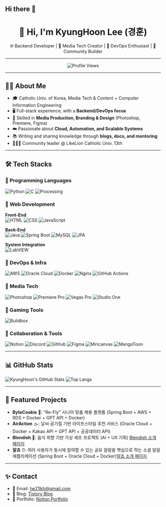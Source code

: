 ## Hi there 👋

<!--
**KyungHoon03/KyungHoon03** is a ✨ _special_ ✨ repository because its `README.md` (this file) appears on your GitHub profile.

-->
<div align="center">
  
  # 👋 Hi, I'm **KyungHoon Lee (경훈)**
  🌐 Backend Developer | 🎨 Media Tech Creator | 🚀 DevOps Enthusiast | 📢 Community Builder
  
  ---
  
  ![Profile Views](https://komarev.com/ghpvc/?username=KyungHoon03&color=blueviolet&style=flat-square)

</div>

---

## 🧑‍💻 About Me
- 🎓 Catholic Univ. of Korea, Media Tech & Content + Computer Information Engineering  
- 🖥️ Full-stack experience, with a **Backend/DevOps focus**  
- 🎨 Skilled in **Media Production, Branding & Design** (Photoshop, Premiere, Figma)  
- ☁️ Passionate about **Cloud, Automation, and Scalable Systems**  
- 📚 Writing and sharing knowledge through **blogs, docs, and mentoring**  
- 🧑‍🤝‍🧑 Community leader @ LikeLion Catholic Univ. 13th  

---

## 🛠️ Tech Stacks

### 🔹 Programming Languages
![Python](https://img.shields.io/badge/Python-3776AB?style=for-the-badge&logo=python&logoColor=white)
![C](https://img.shields.io/badge/C-A8B9CC?style=for-the-badge&logo=c&logoColor=white)
![Processing](https://img.shields.io/badge/Processing-006699?style=for-the-badge&logo=processing-foundation&logoColor=white)

### 🔹 Web Development
**Front-End**  
![HTML](https://img.shields.io/badge/HTML5-E34F26?style=for-the-badge&logo=html5&logoColor=white)
![CSS](https://img.shields.io/badge/CSS3-1572B6?style=for-the-badge&logo=css3&logoColor=white)
![JavaScript](https://img.shields.io/badge/JavaScript-F7DF1E?style=for-the-badge&logo=javascript&logoColor=black)

**Back-End**  
![Java](https://img.shields.io/badge/Java-007396?style=for-the-badge&logo=openjdk&logoColor=white)
![Spring Boot](https://img.shields.io/badge/SpringBoot-6DB33F?style=for-the-badge&logo=springboot&logoColor=white)
![MySQL](https://img.shields.io/badge/MySQL-4479A1?style=for-the-badge&logo=mysql&logoColor=white)
![JPA](https://img.shields.io/badge/JPA-59666C?style=for-the-badge&logo=hibernate&logoColor=white)

**System Integration**  
![LabVIEW](https://img.shields.io/badge/LabVIEW-FFDB00?style=for-the-badge&logo=labview&logoColor=black)

### 🔹 DevOps & Infra
![AWS](https://img.shields.io/badge/AWS-232F3E?style=for-the-badge&logo=amazonaws&logoColor=white)
![Oracle Cloud](https://img.shields.io/badge/OracleCloud-F80000?style=for-the-badge&logo=oracle&logoColor=white)
![Docker](https://img.shields.io/badge/Docker-2496ED?style=for-the-badge&logo=docker&logoColor=white)
![Nginx](https://img.shields.io/badge/Nginx-009639?style=for-the-badge&logo=nginx&logoColor=white)
![GitHub Actions](https://img.shields.io/badge/GitHubActions-2088FF?style=for-the-badge&logo=githubactions&logoColor=white)

### 🔹 Media Tech
![Photoshop](https://img.shields.io/badge/Photoshop-31A8FF?style=for-the-badge&logo=adobephotoshop&logoColor=white)
![Premiere Pro](https://img.shields.io/badge/PremierePro-9999FF?style=for-the-badge&logo=adobepremierepro&logoColor=white)
![Vegas Pro](https://img.shields.io/badge/VegasPro-1A1A1A?style=for-the-badge&logo=vegas&logoColor=white)
![Studio One](https://img.shields.io/badge/StudioOne-5A4E9C?style=for-the-badge&logo=presonus&logoColor=white)

### 🔹 Gaming Tools
![Buildbox](https://img.shields.io/badge/Buildbox-FF8000?style=for-the-badge&logo=buildbox&logoColor=white)

### 🔹 Collaboration & Tools
![Notion](https://img.shields.io/badge/Notion-000000?style=for-the-badge&logo=notion&logoColor=white)
![Discord](https://img.shields.io/badge/Discord-5865F2?style=for-the-badge&logo=discord&logoColor=white)
![GitHub](https://img.shields.io/badge/GitHub-181717?style=for-the-badge&logo=github&logoColor=white)
![Figma](https://img.shields.io/badge/Figma-F24E1E?style=for-the-badge&logo=figma&logoColor=white)
![Miricanvas](https://img.shields.io/badge/Miricanvas-FF3366?style=for-the-badge)
![MangoToon](https://img.shields.io/badge/MangoToon-FFCC00?style=for-the-badge)

---

## 📊 GitHub Stats

![KyungHoon's GitHub Stats](https://github-readme-stats.vercel.app/api?username=KyungHoon03&show_icons=true&theme=tokyonight)
![Top Langs](https://github-readme-stats.vercel.app/api/top-langs/?username=KyungHoon03&layout=compact&theme=tokyonight)

---

## 🚀 Featured Projects
- **ByteCookie** 🍪: "Re-Fly" 시니어 맞춤 채용 플랫폼 (Spring Boot + AWS + RDS + Docker + GPT API + Docker)  
- **AirAction** 🌫️: 날씨·공기질 기반 라이프스타일 추천 서비스 (Oracle Cloud + Docker + Kakao API + GPT API + 공공데이터 API)  
- **Blendish** 🍲: 음식 취향 기반 가상 셰프 프로젝트 (AI + UX 기획) [Blendish 소개 페이지](https://spangle-celery-462.notion.site/Blendish-1b1f7f6804ac80f7ba69e45444b536f0?source=copy_link)
- **알죠** ⏰: 여러 사용자가 동시에 참여할 수 있는 공유 알람을 핵심으로 하는 소셜 알람 애플리케이션 (Spring Boot + Oracle Cloud + Docker)[알죠 소개 페이지](https://spotty-rodent-822.notion.site/About-ASAP-23d439e0b2de80429980f40cb31c12ff?source=copy_link)

---

## ✨ Contact
- 📧 Email: tw21lkh@gmail.com  
- 📝 Blog: [Tistory Blog](https://hooklee.tistory.com/)  
- 💼 Portfolio: [Notion Portfolio](https://spotty-rodent-822.notion.site/HOOKLEE-s-Portpolio-253439e0b2de80398f0cee21fedd18bc?source=copy_link)  
